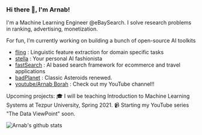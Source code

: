 ### Hi there 👋, I'm Arnab!

I'm a Machine Learning Engineer @eBaySearch. I solve research problems in ranking, advertising, monetization.   

For fun, I’m currently working on building a bunch of open-source AI toolkits
- [fling](https://github.com/fastboardAI/fling) : Linguistic feature extraction for domain specific tasks 
- [stella](https://github.com/fastboardAI/stella) : Your personal AI fashionista 
- [fastSearch](https://github.com/fastboardAI/fastSearch) : AI based search framework for ecommerce and travel applications
- [badPlanet](https://github.com/arnab64/badPlanetKivy) : Classic Asteroids renewed.
- [youtube/Arnab Borah](https://www.youtube.com/channel/UCXxrnwUzKOLqF-0SaqF4zfw/videos?view_as=subscriber) : Check out my YouTube channel!!


Upcoming projects:
🎓 I will be teaching Introduction to Machine Learning Systems at Tezpur University, Spring 2021.
📹 Starting my YouTube series "The Data ViewPoint" soon.

![Arnab's github stats](https://github-readme-stats.vercel.app/api?username=arnab64&show_icons=true&hide_border=true) 
